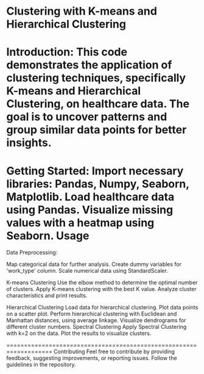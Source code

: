 Clustering with K-means and Hierarchical Clustering
==============================================================
Introduction:
This code demonstrates the application of clustering techniques, specifically K-means and Hierarchical Clustering, on healthcare data. The goal is to uncover patterns and group similar data points for better insights.
============================================================
Getting Started:
Import necessary libraries: Pandas, Numpy, Seaborn, Matplotlib.
Load healthcare data using Pandas.
Visualize missing values with a heatmap using Seaborn.
Usage
=============================================================
Data Preprocessing:

Map categorical data for further analysis.
Create dummy variables for 'work_type' column.
Scale numerical data using StandardScaler.

K-means Clustering
Use the elbow method to determine the optimal number of clusters.
Apply K-means clustering with the best K value.
Analyze cluster characteristics and print results.

Hierarchical Clustering
Load data for hierarchical clustering.
Plot data points on a scatter plot.
Perform hierarchical clustering with Euclidean and Manhattan distances, using average linkage.
Visualize dendrograms for different cluster numbers.
Spectral Clustering
Apply Spectral Clustering with k=2 on the data.
Plot the results to visualize clusters.

===================================================================
Contributing
Feel free to contribute by providing feedback, suggesting improvements, or reporting issues. Follow the guidelines in the repository.
